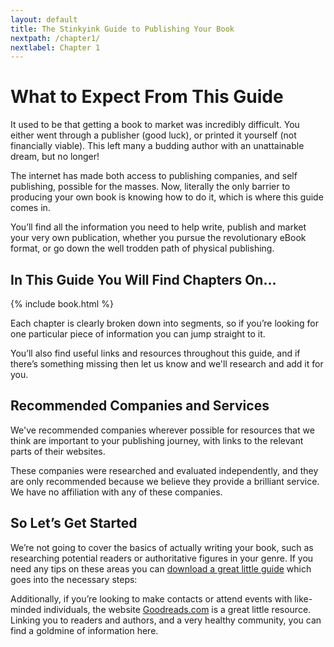```yaml
---
layout: default
title: The Stinkyink Guide to Publishing Your Book
nextpath: /chapter1/
nextlabel: Chapter 1
---
```


# What to Expect From This Guide

It used to be that getting a book to market was incredibly difficult. You
either went through a publisher (good luck), or printed it yourself (not
financially viable). This left many a budding author with an unattainable
dream, but no longer!

The internet has made both access to publishing companies, and self publishing, possible for the masses. Now, literally the only barrier to producing your own book is knowing how to
do it, which is where this guide comes in. 

You’ll find all the information you
need to help write, publish and market your very own publication, whether you
pursue the revolutionary eBook format, or go down the well trodden path of
physical publishing.

## In This Guide You Will Find Chapters On...

{% include book.html %}

Each chapter is clearly broken down into segments, so if you’re looking for
one particular piece of information you can jump straight to it. 

You’ll also find useful links and resources throughout this guide, and if there’s
something missing then let us know and we'll research and add it for you.

## Recommended Companies and Services

We've recommended companies wherever possible for resources
that we think are important to your publishing journey, with links to the
relevant parts of their websites. 

These companies were researched and
evaluated independently, and they are only recommended because we believe they
provide a brilliant service. We have no affiliation with any of these companies.

## So Let’s Get Started

We’re not going to cover the basics of actually writing your book, such as
researching potential readers or authoritative figures in your genre. If you
need any tips on these areas you can <a href="http://www.thebookdesigner.com/free-10-things-you-need-to-know-about-
self-publishing/" rel="external">download a great little
guide</a> which goes into the necessary steps:

Additionally, if you’re looking to make contacts or attend events with like-
minded individuals, the website <a href="http://goodreads.com" rel="external">Goodreads.com</a> is a
great little resource. Linking you to readers and authors, and a very healthy
community, you can find a goldmine of information here.
